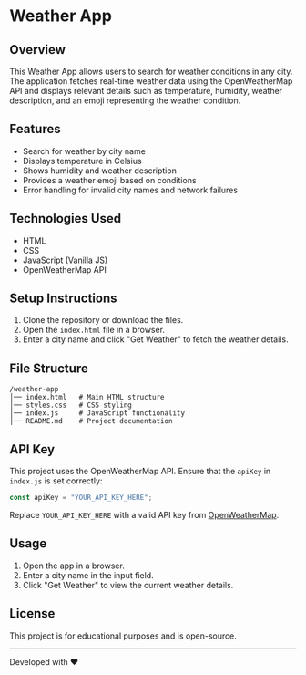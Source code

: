 # Weather App

## Overview
This Weather App allows users to search for weather conditions in any city. The application fetches real-time weather data using the OpenWeatherMap API and displays relevant details such as temperature, humidity, weather description, and an emoji representing the weather condition.

## Features
- Search for weather by city name
- Displays temperature in Celsius
- Shows humidity and weather description
- Provides a weather emoji based on conditions
- Error handling for invalid city names and network failures

## Technologies Used
- HTML
- CSS
- JavaScript (Vanilla JS)
- OpenWeatherMap API

## Setup Instructions
1. Clone the repository or download the files.
2. Open the `index.html` file in a browser.
3. Enter a city name and click "Get Weather" to fetch the weather details.

## File Structure
```
/weather-app
│── index.html   # Main HTML structure
│── styles.css   # CSS styling
│── index.js     # JavaScript functionality
│── README.md    # Project documentation
```

## API Key
This project uses the OpenWeatherMap API. Ensure that the `apiKey` in `index.js` is set correctly:
```javascript
const apiKey = "YOUR_API_KEY_HERE";
```
Replace `YOUR_API_KEY_HERE` with a valid API key from [OpenWeatherMap](https://openweathermap.org/).

## Usage
1. Open the app in a browser.
2. Enter a city name in the input field.
3. Click "Get Weather" to view the current weather details.

## License
This project is for educational purposes and is open-source.

---
Developed with ❤️


